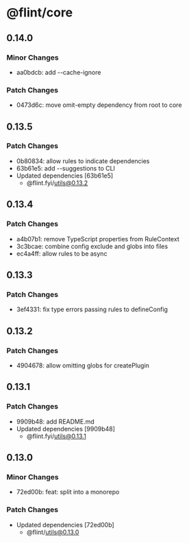 # @flint/core

## 0.14.0

### Minor Changes

- aa0bdcb: add --cache-ignore

### Patch Changes

- 0473d6c: move omit-empty dependency from root to core

## 0.13.5

### Patch Changes

- 0b80834: allow rules to indicate dependencies
- 63b61e5: add --suggestions to CLI
- Updated dependencies [63b61e5]
  - @flint.fyi/utils@0.13.2

## 0.13.4

### Patch Changes

- a4b07b1: remove TypeScript properties from RuleContext
- 3c3bcae: combine config exclude and globs into files
- ec4a4ff: allow rules to be async

## 0.13.3

### Patch Changes

- 3ef4331: fix type errors passing rules to defineConfig

## 0.13.2

### Patch Changes

- 4904678: allow omitting globs for createPlugin

## 0.13.1

### Patch Changes

- 9909b48: add README.md
- Updated dependencies [9909b48]
  - @flint.fyi/utils@0.13.1

## 0.13.0

### Minor Changes

- 72ed00b: feat: split into a monorepo

### Patch Changes

- Updated dependencies [72ed00b]
  - @flint/utils@0.13.0
